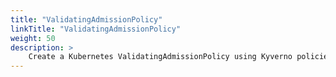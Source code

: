 ```yaml
---
title: "ValidatingAdmissionPolicy"
linkTitle: "ValidatingAdmissionPolicy"
weight: 50
description: >
    Create a Kubernetes ValidatingAdmissionPolicy using Kyverno policies, and generate PolicyReports accordingly.
---
```

